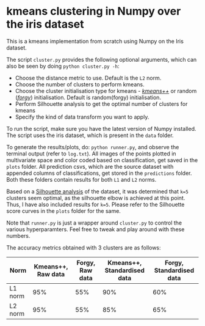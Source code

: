 # kmeans clustering in Numpy over the iris dataset
This is a kmeans implementation from scratch using Numpy on the Iris dataset.

The script `cluster.py` provides the following optional arguments, which can also be seen by doing `python cluster.py -h`:
- Choose the distance metric to use. Default is the  `L2` norm.
- Choose the number of clusters to perform kmeans.
- Choose the cluster initialisation type for kmeans - [*kmeans++*](https://en.wikipedia.org/wiki/K-means%2B%2B) or random ([*forgy*](https://en.wikipedia.org/wiki/K-means_clustering#Algorithms)) initialisation. Default is random(forgy) initialisation.
- Perform Silhouette analysis to get the optimal number of clusters for kmeans
- Specify the kind of data transform you want to apply.

To run the script, make sure you have the latest version of Numpy installed. The script uses the iris dataset, which is present in the `data` folder. 

To generate the results/plots, do: `python runner.py`, and observe the terminal output (refer to `log.txt`). All images of the points plotted in multivariate space and color coded based on classification, get saved in the `plots` folder. All prediction csvs, which are the source dataset with appended columns of classifications, get stored in the `predictions` folder. Both these folders contain results for both `L1` and `L2` norms. 

Based on a [Silhouette analysis](https://en.wikipedia.org/wiki/Silhouette_(clustering)) of the dataset, it was determined that `k=5` clusters seem optimal, as the silhouette elbow is achieved at this point. Thus, I have also included results for `k=5`. Please refer to the Silhouette score curves in the `plots` folder for the same.

Note that `runner.py` is just a wrapper around `cluster.py` to control the various hyperparamters. Feel free to tweak and play around with these numbers.

The accuracy metrics obtained with 3 clusters are as follows:

Norm | Kmeans++, Raw data | Forgy, Raw data | Kmeans++, Standardised data | Forgy, Standardised data |
--- | --- | --- | --- | --- |
L1 norm | 95% | 55% | 90% | 60% |
L2 norm | 95% | 55% | 85% | 65% |
